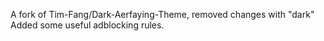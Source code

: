 A fork of Tim-Fang/Dark-Aerfaying-Theme, removed changes with "dark"
Added some useful adblocking rules.
